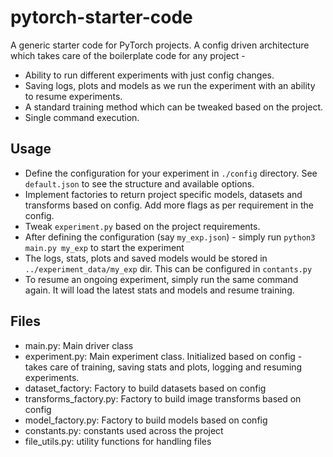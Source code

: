 # pytorch-starter-code

A generic starter code for PyTorch projects. A config driven architecture which takes care of the boilerplate code for any project - 
* Ability to run different experiments with just config changes.
* Saving logs, plots and models as we run the experiment with an ability to resume experiments.
* A standard training method which can be tweaked based on the project.
* Single command execution.  

## Usage

* Define the configuration for your experiment in `./config` directory. See `default.json` to see the structure and available options.
* Implement factories to return project specific models, datasets and transforms based on config. Add more flags as per requirement in the config.
* Tweak `experiment.py` based on the project requirements.
* After defining the configuration (say `my_exp.json`) - simply run `python3 main.py my_exp` to start the experiment
* The logs, stats, plots and saved models would be stored in `../experiment_data/my_exp` dir. This can be configured in `contants.py`
* To resume an ongoing experiment, simply run the same command again. It will load the latest stats and models and resume training.

## Files
- main.py: Main driver class
- experiment.py: Main experiment class. Initialized based on config - takes care of training, saving stats and plots, logging and resuming experiments.
- dataset_factory: Factory to build datasets based on config
- transforms_factory.py: Factory to build image transforms based on config
- model_factory.py: Factory to build models based on config
- constants.py: constants used across the project
- file_utils.py: utility functions for handling files 
